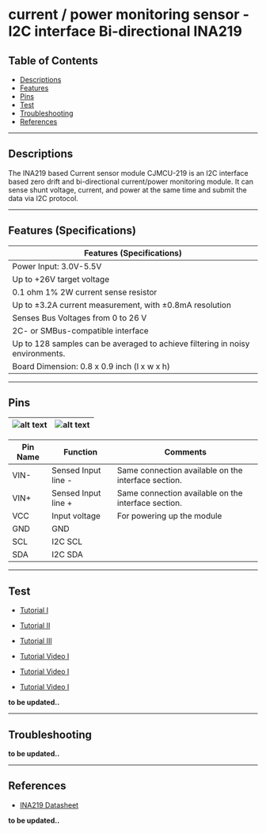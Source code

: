 # current / power monitoring sensor -I2C interface Bi-directional INA219

## Table of Contents

-   [Descriptions](#descriptions)
-   [Features](#features)
-   [Pins](#pins)
-   [Test](#test)
-   [Troubleshooting](#troubleshooting)
-   [References](#references)

---

## Descriptions

The INA219 based Current sensor module CJMCU-219 is an I2C interface based zero drift and bi-directional current/power monitoring module. It can sense shunt voltage, current, and power at the same time and submit the data via I2C protocol.

---

## Features (Specifications)

| Features (Specifications)                                                     |
| ----------------------------------------------------------------------------- |
| Power Input: 3.0V-5.5V                                                        |
| Up to +26V target voltage                                                     |
| 0.1 ohm 1% 2W current sense resistor                                          |
| Up to ±3.2A current measurement, with ±0.8mA resolution                       |
| Senses Bus Voltages from 0 to 26 V                                            |
| 2C- or SMBus-compatible interface                                             |
| Up to 128 samples can be averaged to achieve filtering in noisy environments. |
| Board Dimension: 0.8 x 0.9 inch (l x w x h)                                   |

---

## Pins

| ![alt text](https://bit.ly/3wb5o7F 'pinout') | ![alt text](https://bit.ly/3rwZqe3 'pinout') |
| -------------------------------------------- | -------------------------------------------- |

| Pin Name | Function            | Comments                                            |
| -------- | ------------------- | --------------------------------------------------- |
| VIN-     | Sensed Input line - | Same connection available on the interface section. |
| VIN+     | Sensed Input line + | Same connection available on the interface section. |
| VCC      | Input voltage       | For powering up the module                          |
| GND      | GND                 |                                                     |
| SCL      | I2C SCL             |                                                     |
| SDA      | I2C SDA             |                                                     |

---

## Test

-   [Tutorial I](https://diyi0t.com/ina219-tutorial-for-arduino-and-esp/)
-   [Tutorial II](https://electropeak.com/learn/interfacing-ina219-current-sensor-module-with-arduino/)
-   [Tutorial III](https://bit.ly/3fmpJkx)

-   [Tutorial Video I](https://youtu.be/FXQoZbvM3Kw)
-   [Tutorial Video I](https://youtu.be/JWUKFLCX5Os)
-   [Tutorial Video I](https://youtu.be/WI4pWs0DYPU)

**to be updated..**

---

## Troubleshooting

**to be updated..**

---

## References

-   [INA219 Datasheet](https://bit.ly/3w78xFF)

**to be updated..**
